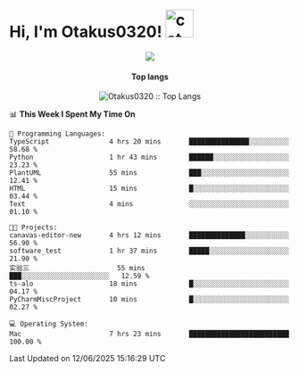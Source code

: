 <h1> Hi, I'm Otakus0320! <img src="https://media.giphy.com/media/mGcNjsfWAjY5AEZNw6/giphy.gif" width="50" alt="cat"></h1>

<p align="center"><a href="https://wakatime.com/@044d69d0-1253-4f60-96b6-5d19a0f9dde5"><img src="https://wakatime.com/badge/user/044d69d0-1253-4f60-96b6-5d19a0f9dde5.svg" /></a></p>

<h4 align="center">Top langs</h4>

<p align="center"><img src="https://github-readme-stats.vercel.app/api/top-langs/?username=Otakus0320&langs_count=10&theme=tokyonight&layout=compact&timestamp={{random_number}}" alt="Otakus0320 :: Top Langs" /></p>

<!--START_SECTION:waka-->
📊 **This Week I Spent My Time On** 

```text
💬 Programming Languages: 
TypeScript               4 hrs 20 mins       ███████████████░░░░░░░░░░   58.68 % 
Python                   1 hr 43 mins        ██████░░░░░░░░░░░░░░░░░░░   23.23 % 
PlantUML                 55 mins             ███░░░░░░░░░░░░░░░░░░░░░░   12.41 % 
HTML                     15 mins             █░░░░░░░░░░░░░░░░░░░░░░░░   03.44 % 
Text                     4 mins              ░░░░░░░░░░░░░░░░░░░░░░░░░   01.10 % 

🐱‍💻 Projects: 
canavas-editor-new       4 hrs 12 mins       ██████████████░░░░░░░░░░░   56.90 % 
software_test            1 hr 37 mins        █████░░░░░░░░░░░░░░░░░░░░   21.90 % 
实验三                      55 mins             ███░░░░░░░░░░░░░░░░░░░░░░   12.59 % 
ts-alo                   18 mins             █░░░░░░░░░░░░░░░░░░░░░░░░   04.17 % 
PyCharmMiscProject       10 mins             █░░░░░░░░░░░░░░░░░░░░░░░░   02.27 % 

💻 Operating System: 
Mac                      7 hrs 23 mins       █████████████████████████   100.00 % 
```


 Last Updated on 12/06/2025 15:16:29 UTC
<!--END_SECTION:waka-->

